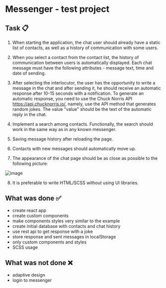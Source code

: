 # Messenger - test project

## Task 📋
1. When starting the application, the chat user should already have a static list of contacts, as well as a history of communication with some users.

2. When you select a contact from the contact list, the history of communication between users is automatically displayed. Each chat message must have the following attributes - message text, time and date of sending.

3. After selecting the interlocutor, the user has the opportunity to write a message in the chat and after sending it, he should receive an automatic response after 10-15 seconds with a notification. To generate an automatic response, you need to use the Chuck Norris API https://api.chucknorris.io/, namely, use the API method that generates random jokes. The value "value" should be the text of the automatic reply in the chat.

4. Implement a search among contacts. Functionally, the search should work in the same way as in any known messenger.

5. Saving message history after reloading the page.

6. Contacts with new messages should automatically move up.

7. The appearance of the chat page should be as close as possible to the following picture:

  ![image](https://user-images.githubusercontent.com/92332862/203046530-0a31b9ee-3c33-48e9-8676-5d85e6efedff.png)

8. It is preferable to write HTML/SCSS without using UI libraries.



## What was done ✅

 - create react app
 - create custom components
 - make components styles very similar to the example
 - create initial database with contacts and chat history
 - use rest api to get response with a joke
 - store response and sent messages in localStorage
 - only custom components and styles
 - SCSS usage
 
 ## What was not done ❌
 - adaptive design
 - login to messenger
